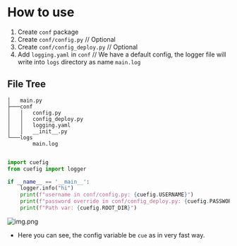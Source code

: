 # How to use

1. Create `conf` package
2. Create `conf/config.py` // Optional
3. Create `conf/config_deploy.py` // Optional
4. Add `logging.yaml` in `conf` // We have a default config, the logger file will write into `logs` directory as name `main.log`

## File Tree
```console
│   main.py
├───conf
│   │   config.py
│   │   config_deploy.py
│   │   logging.yaml
│   │   __init__.py
└───logs
        main.log
```

```python

import cuefig
from cuefig import logger

if __name__ == '__main__':
    logger.info("hi")
    print(f"username in conf/config.py: {cuefig.USERNAME}")
    print(f"password override in conf/config_deploy.py: {cuefig.PASSWORD}")
    print(f"Path var: {cuefig.ROOT_DIR}")
```

![img.png](img/img.png)

- Here you can see, the config variable be `cue` as in very fast way. 